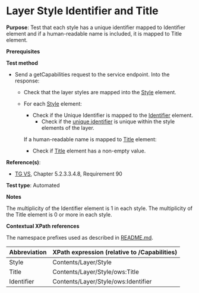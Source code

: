 # Layer Style Identifier and Title

**Purpose**: Test that each style has a unique identifier mapped to Identifier element and if a human-readable name is included, it is mapped to Title element.

**Prerequisites**

**Test method**

* Send a getCapabilities request to the service endpoint. Into the response:

  * Check that the layer styles are mapped into the [Style](#style) element. 
  
  * For each [Style](#style) element:

    * Check if the Unique Identifier is mapped to the [Identifier](#identifier) element.
      * Check if the [unique identifier](#identifier) is unique within the style elements of the layer.

    If a human-readable name is mapped to [Title](#title) element:
      * Check if [Title](#title) element has a non-empty value.

**Reference(s)**:
* [TG VS](./README.md#ref_TG_VS), Chapter 5.2.3.3.4.8, Requirement 90

**Test type**: Automated

**Notes**

The multiplicity of the Identifier element is 1 in each style.
The multiplicity of the Title element is 0 or more in each style.

**Contextual XPath references**

The namespace prefixes used as described in [README.md](./README.md#namespaces).

Abbreviation                                               |  XPath expression (relative to /Capabilities)
---------------------------------------------------------- | -------------------------------------------------------------------------
Style <a name="style"></a> | Contents/Layer/Style
Title <a name="title"></a> | Contents/Layer/Style/ows:Title
Identifier <a name="identifier"></a> | Contents/Layer/Style/ows:Identifier
